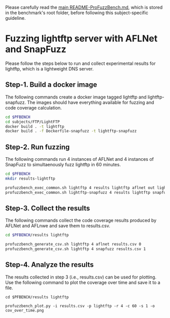 Please carefully read the [main README-ProFuzzBench.md](../../../README-ProFuzzBench.md), which is stored in the benchmark's root folder, before following this subject-specific guideline.

# Fuzzing lightftp server with AFLNet and SnapFuzz
Please follow the steps below to run and collect experimental results for lightftp, which is a lightweight DNS server.

## Step-1. Build a docker image
The following commands create a docker image tagged lightftp and lightftp-snapfuzz. The images should have everything available for fuzzing and code coverage calculation.

```bash
cd $PFBENCH
cd subjects/FTP/LightFTP
docker build . -t lightftp
docker build . -f Dockerfile-snapfuzz -t lightftp-snapfuzz
```

## Step-2. Run fuzzing
The following commands run 4 instances of AFLNet and 4 instances of SnapFuzz to simultaenously fuzz lightftp in 60 minutes.

```bash
cd $PFBENCH
mkdir results-lightftp

profuzzbench_exec_common.sh lightftp 4 results lightftp aflnet out lightftp-aflnet "-P FTP -D 10000 -q 3 -s 3 -E -K -m none -t 5000" 3600 5 &
profuzzbench_exec_common.sh lightftp-snapfuzz 4 results lightftp snapfuzz/aflnet out lightftp-snapfuzz "-P FTP -D 10000 -q 3 -s 3 -E -K -m none -t 5000" 3600 5
```

## Step-3. Collect the results
The following commands collect the  code coverage results produced by AFLNet and AFLnwe and save them to results.csv.

```bash
cd $PFBENCH/results lightftp

profuzzbench_generate_csv.sh lightftp 4 aflnet results.csv 0
profuzzbench_generate_csv.sh lightftp 4 snapfuzz results.csv 1
```

## Step-4. Analyze the results
The results collected in step 3 (i.e., results.csv) can be used for plotting. Use the following command to plot the coverage over time and save it to a file.

```
cd $PFBENCH/results lightftp

profuzzbench_plot.py -i results.csv -p lightftp -r 4 -c 60 -s 1 -o cov_over_time.png
```



